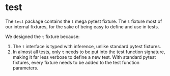 # test

The `test` package contains the `t` mega pytest fixture. The `t` fixture
most of our internal fixtures, for the sake of being easy to define and use in
tests.

We designed the `t` fixture because:

1. The `t` interface is typed with inference, unlike standard pytest fixtures.
2. In almost all tests, only `t` needs to be put into the test function
   signature, making it far less verbose to define a new test. With standard
   pytest fixtures, every fixture needs to be added to the test function
   parameters.
